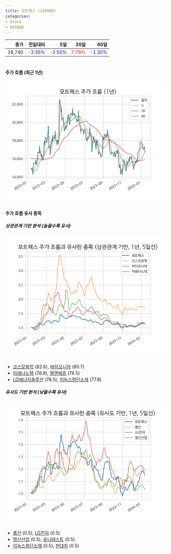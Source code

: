 ```yaml
---
title: 모트렉스 (118990)
categories:
- Stock
- KOSDAQ
---
```


|종가|전일대비|5일|20일|60일|
|---:|-------:|--:|---:|---:|
|16,740|<span style="color: blue">-3.35%</span>|<span style="color: blue">-2.50%</span>|<span style="color: red">7.79%</span>|<span style="color: blue">-1.30%</span>|

<!-- more -->
#
#### 주가 흐름 (최근 1년)
![118990](/assets/images/stock/118990.png)


#### 주가 흐름 유사 종목


##### 상관관계 기반 분석 (높을수록 유사)
![118990](/assets/images/stock/118990_corr.png)
- [코스모화학](/005420/) (82.6), [바이오니아](/064550/) (80.7)
- [미래나노텍](/095500/) (78.8), [엘앤에프](/066970/) (78.5)
- [LG에너지솔루션](/373220/) (78.5), [이녹스첨단소재](/272290/) (77.8)


##### 유사도 기반 분석 (낮을수록 유사)	
![118990](/assets/images/stock/118990_sim.png)
- [풍산](/103140/) (0.5), [LG전자](/066570/) (0.5)
- [명신산업](/009900/) (0.5), [유니테스트](/086390/) (0.5)
- [이녹스첨단소재](/272290/) (0.5), [현대차](/005380/) (0.5)